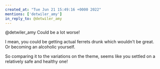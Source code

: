 ```yaml
---
created_at: "Tue Jun 21 15:49:16 +0000 2022"
mentions: ['detwiler_amy']
in_reply_to: @detwiler_amy
---
```


@detwiler_amy Could be a lot worse!

I mean, you could be getting actual ferrets drunk which wouldn't be great. Or becoming an alcoholic yourself. 

So comparing it to the variations on the theme, seems like you settled on a relatively safe and healthy one!